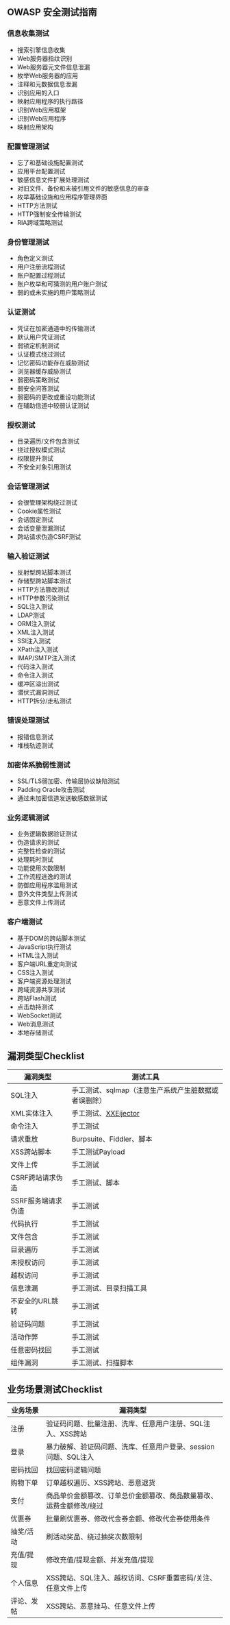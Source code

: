 ## OWASP 安全测试指南

### 信息收集测试
* 搜索引擎信息收集
* Web服务器指纹识别
* Web服务器元文件信息泄漏
* 枚举Web服务器的应用
* 注释和元数据信息泄漏
* 识别应用的入口
* 映射应用程序的执行路径
* 识别Web应用框架
* 识别Web应用程序
* 映射应用架构

### 配置管理测试
* 忘了和基础设施配置测试
* 应用平台配置测试
* 敏感信息文件扩展处理测试
* 对旧文件、备份和未被引用文件的敏感信息的审查
* 枚举基础设施和应用程序管理界面
* HTTP方法测试
* HTTP强制安全传输测试
* RIA跨域策略测试


### 身份管理测试
* 角色定义测试
* 用户注册流程测试
* 账户配置过程测试
* 账户枚举和可猜测的用户账户测试
* 弱的或未实施的用户策略测试

### 认证测试
* 凭证在加密通道中的传输测试
* 默认用户凭证测试
* 弱锁定机制测试
* 认证模式绕过测试
* 记忆密码功能存在威胁测试
* 浏览器缓存威胁测试
* 弱密码策略测试
* 弱安全问答测试
* 弱密码的更改或重设功能测试
* 在辅助信道中较弱认证测试

### 授权测试
* 目录遍历/文件包含测试
* 绕过授权模式测试
* 权限提升测试
* 不安全对象引用测试

### 会话管理测试
* 会很管理架构绕过测试
* Cookie属性测试
* 会话固定测试
* 会话变量泄漏测试
* 跨站请求伪造CSRF测试

### 输入验证测试
* 反射型跨站脚本测试
* 存储型跨站脚本测试
* HTTP方法篡改测试
* HTTP参数污染测试
* SQL注入测试
* LDAP测试
* ORM注入测试
* XML注入测试
* SSI注入测试
* XPath注入测试
* IMAP/SMTP注入测试
* 代码注入测试
* 命令注入测试
* 缓冲区溢出测试
* 潜伏式漏洞测试
* HTTP拆分/走私测试

### 错误处理测试
* 报错信息测试
* 堆栈轨迹测试

### 加密体系脆弱性测试
* SSL/TLS弱加密、传输层协议缺陷测试
* Padding Oracle攻击测试
* 通过未加密信道发送敏感数据测试

### 业务逻辑测试
* 业务逻辑数据验证测试
* 伪造请求的测试
* 完整性检查的测试
* 处理耗时测试
* 功能使用次数限制
* 工作流程逃逸的测试
* 防御应用程序滥用测试
* 意外文件类型上传测试
* 恶意文件上传测试

### 客户端测试
* 基于DOM的跨站脚本测试
* JavaScript执行测试
* HTML注入测试
* 客户端URL重定向测试
* CSS注入测试
* 客户端资源处理测试
* 跨域资源共享测试
* 跨站Flash测试
* 点击劫持测试
* WebSocket测试
* Web消息测试
* 本地存储测试

## 漏洞类型Checklist
漏洞类型			|		测试工具		
---					|		---
SQL注入				|	手工测试、sqlmap（注意生产系统产生脏数据或者误删除）
XML实体注入			|	手工测试、[XXEijector](https://github.com/enjoiz/XXEinjector)
命令注入			|	手工测试
请求重放			|	Burpsuite、Fiddler、脚本
XSS跨站脚本			|	手工测试Payload
文件上传			|	手工测试
CSRF跨站请求伪造	|	手工测试、脚本
SSRF服务端请求伪造	|	手工测试
代码执行			|	手工测试
文件包含			|	手工测试
目录遍历			|	手工测试
未授权访问			|	手工测试
越权访问			|	手工测试
信息泄漏			|	手工测试、目录扫描工具
不安全的URL跳转		|	手工测试
验证码问题			|	手工测试
活动作弊			|	手工测试
任意密码找回		|	手工测试
组件漏洞			|	手工测试、扫描脚本


## 业务场景测试Checklist
业务场景	|		漏洞类型
---			|		---
注册		|	验证码问题、批量注册、洗库、任意用户注册、SQL注入、XSS跨站
登录		|	暴力破解、验证码问题、洗库、任意用户登录、session问题、SQL注入
密码找回	|	找回密码逻辑问题
购物下单	|	订单越权遍历、XSS跨站、恶意退货
支付		|	商品单价金额篡改、订单总价金额篡改、商品数量篡改、运费金额修改/绕过
优惠券		|	批量刷优惠券、修改代金券金额、修改代金券使用条件
抽奖/活动	|	刷活动奖品、绕过抽奖次数限制
充值/提现	|	修改充值/提现金额、并发充值/提现
个人信息	|	XSS跨站、SQL注入、越权访问、CSRF重置密码/关注、任意文件上传
评论、发帖	|	XSS跨站、恶意挂马、任意文件上传
